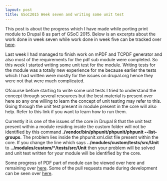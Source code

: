 ```yaml
---
layout: post
title: GSoC2015 Week seven and writing some unit test
---
```


This post is about the progress which I have made while porting print module to Drupal 8 as part of GSoC 2015. Below is an excerpts about the work done in week seven while work done in week five can be tracked over <a href="zealfire.github.io/Week-six-and-working-with-PDF-libraries/">here</a>.

Last week I had managed to finish work on mPDF and TCPDF generator and also most of the requirements for the pdf sub module were completed. So this week I started writing some unit test for the module. Writing tests for the module was a totally new experience for me because earlier the tests which I had written were mostly for the issues on drupal.org hence they were not that were much complicated.

Ofcourse before starting to write some unit tests I tried to understand the concept through several resources but the best material is present over here so any one willing to learn the concept of unit testing may refer to this. Going through the unit test present in module present in the core will also help. Refer to this link if you want to learn how to run them.

Currently it is one of the issues of the core in Drupal 8 that the unit test present within a module residing inside the custom folder will not be identified by this command <strong>./vendor/bin/phpunit/phpunit/phpunit --list-groups</strong>. The problem lies inside the phpunit.xml.dist file present within the core. If you change the line which says <strong>../modules/custom/tests/src/Unit</strong> to <strong>../modules/custom/*/tests/src/Unit</strong> then your problem will be solved and unit test written for your module will be identified by the core.




Some progress of PDF part of  module can be viewed over <a href="https://github.com/zealfire/pdf_api" style="text-decoration:none;" target="_blank">here</a> and remaining over <a href="https://github.com/zealfire/printable/tree/pdf">here</a>. Some of the pull requests made during development can be seen over <a href="https://github.com/zealfire/pdf_api/pulls?q=is%3Apr+is%3Aopen+sort%3Acreated-asc">here</a>.